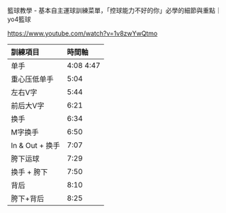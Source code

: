籃球教學 - 基本自主運球訓練菜單，「控球能力不好的你」必學的細節與重點｜yo4籃球

https://www.youtube.com/watch?v=1v8zwYwQtmo

|訓練項目 | 時間軸 |
| :- | :- |
|单手|4:08 4:47|
|重心压低单手|5:04|
|左右V字|5:44|
|前后大V字|6:21|
|换手|6:34|
|M字换手|6:50|
|In & Out + 换手|7:07 |
|胯下运球|7:29|
|换手 + 胯下|7:50|
|背后|8:10|
|胯下+背后|8:25|
